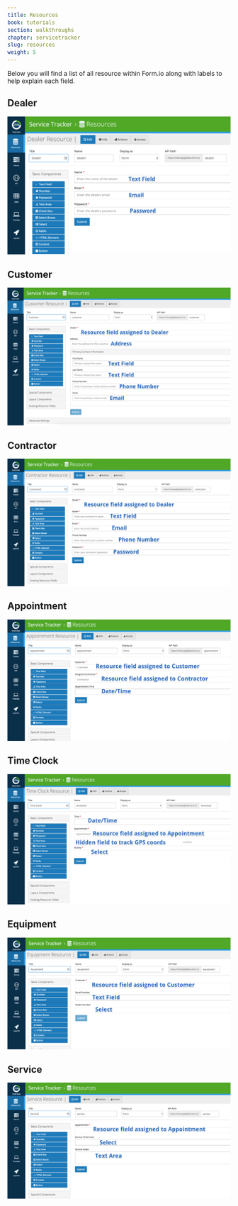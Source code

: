 ```yaml
---
title: Resources
book: tutorials
section: walkthroughs
chapter: servicetracker
slug: resources
weight: 5
---
```

Below you will find a list of all resource within Form.io along with labels to help explain each field.

Dealer
------------
![](/assets/img/tutorials/walkthroughs/servicetracker/resource-dealer.png)

Customer
------------
![](/assets/img/tutorials/walkthroughs/servicetracker/resource-customer.png)

Contractor
------------
![](/assets/img/tutorials/walkthroughs/servicetracker/resource-contractor.png)

Appointment
------------
![](/assets/img/tutorials/walkthroughs/servicetracker/resource-appointment.png)

Time Clock
------------
![](/assets/img/tutorials/walkthroughs/servicetracker/resource-timeclock.png)

Equipment
------------
![](/assets/img/tutorials/walkthroughs/servicetracker/resource-equipment.png)

Service
------------
![](/assets/img/tutorials/walkthroughs/servicetracker/resource-service.png)
